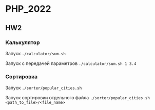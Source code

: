 # PHP_2022

## HW2

### Калькулятор
Запуск `./calculator/sum.sh` 

Запуск с передачей параметров `./calculator/sum.sh 1 3.4`

### Сортировка
Запуск `./sorter/popular_cities.sh` 

Запуск сортировки отдельного файла `./sorter/popular_cities.sh <path_to_file>/<file_name>`
